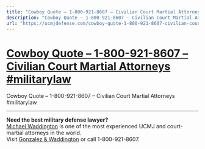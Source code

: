 ```yaml
---
title: "Cowboy Quote – 1-800-921-8607 – Civilian Court Martial Attorneys #militarylaw"
description: "Cowboy Quote – 1-800-921-8607 – Civilian Court Martial Attorneys #militarylaw"
url: "https://ucmjdefense.com/cowboy-quote-1-800-921-8607-civilian-court-martial-attorneys-militarylaw.html"
---
```


# [Cowboy Quote – 1-800-921-8607 – Civilian Court Martial Attorneys #militarylaw](https://ucmjdefense.com/cowboy-quote-1-800-921-8607-civilian-court-martial-attorneys-militarylaw.html)

Cowboy Quote – 1-800-921-8607 – Civilian Court Martial Attorneys #militarylaw

---

**Need the best military defense lawyer?**  
[Michael Waddington](https://ucmjdefense.com/attorneys/michael-stewart-waddington-partner.html) is one of the most experienced UCMJ and court-martial attorneys in the world.  
Visit [Gonzalez & Waddington](https://ucmjdefense.com) or call 1-800-921-8607.
